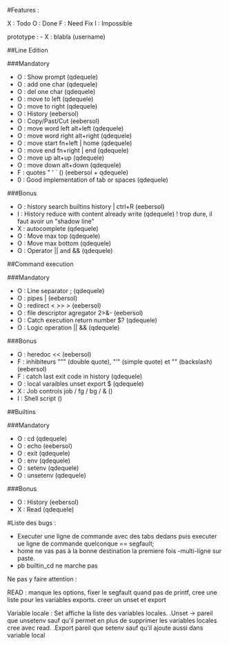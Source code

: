 #Features :

X : Todo
O : Done
F : Need Fix
I : Impossible

prototype : - X : blabla (username)

##Line Edition

###Mandatory

- O : Show prompt (qdequele)
- O : add one char (qdequele)
- O : del one char (qdequele)
- O : move to left (qdequele)
- O : move to right (qdequele)
- O : History (eebersol)
- O : Copy/Past/Cut (eebersol)
- O : move word left alt+left (qdequele)
- O : move word right alt+right (qdequele)
- O : move start fn+left | home (qdequele)
- O : move end fn+right | end (qdequele)
- O : move up alt+up (qdequele)
- O : move down alt+down (qdequele)
- F : quotes " ' ` () (eebersol + qdequele)
- 0 : Good implementation of tab or spaces (qdequele)

###Bonus

- O : history search builtins history | ctrl+R (eebersol)
- I : History reduce with content already write (qdequele) ! trop dure, il faut avoir un "shadow line"
- X : autocomplete (qdequele)
- O : Move max top (qdequele)
- O : Move max bottom (qdequele)
- O : Operator || and && (qdequele)

##Command execution

###Mandatory

- O : Line separator ; (qdequele)
- O : pipes | (eebersol)
- O : redirect  < >> > (eebersol)
- O : file descriptor agregator 2>&- (eebersol)
- O : Catch execution return number $? (qdequele)
- O : Logic operation || && (qdequele)

###Bonus

- O : heredoc << (eebersol)
- F : inhibiteurs """ (double quote), "’" (simple quote) et "\" (backslash) (eebersol)
- F : catch last exit code in history (qdequele)
- O : local varaibles unset export $ (qdequele)
- X : Job controls job / fg / bg / & ()
- I : Shell script ()

##Builtins

###Mandatory

- O : cd (qdequele)
- O : echo (eebersol)
- O : exit (qdequele)
- O : env (qdequele)
- O : setenv (qdequele)
- O : unsetenv (qdequele)

###Bonus

- O : History (eebersol)
- X : Read (qdequele)

#Liste des bugs :

- Executer une ligne de commande avec des tabs dedans puis executer ue ligne de commande quelconque == segfault;
- home ne vas pas à la bonne destination la premiere fois
-multi-ligne sur paste.
- pb builtin_cd ne marche pas




Ne pas y faire attention :

READ : manque les options, fixer le segfault quand pas de printf, cree une liste pour les variables exports. creer un unset et export

Variable locale : Set affiche la liste des variables locales.
				 .Unset -> pareil que unsetenv sauf qu'il permet en plus de supprimer les variables locales cree avec read.
				 .Export pareil que setenv sauf qu'il ajoute aussi dans variable local

